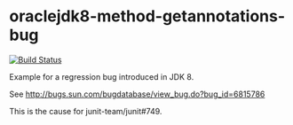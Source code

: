 oraclejdk8-method-getannotations-bug
====================================

[![Build Status](https://secure.travis-ci.org/stefanbirkner/oraclejdk8-method-getannotations-bug.png)](https://travis-ci.org/stefanbirkner/oraclejdk8-method-getannotations-bug)

Example for a regression bug introduced in JDK 8.

See http://bugs.sun.com/bugdatabase/view_bug.do?bug_id=6815786

This is the cause for junit-team/junit#749.

